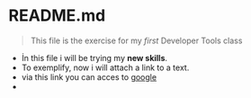 # README.md
> This file is the exercise for my _first_ Developer Tools class
 * İn this file i will be trying  my **new skills**.
  * To exemplify, now i will attach a link to a text.
  *  via this link you can acces to [google](https://www.google.com)
  *  
